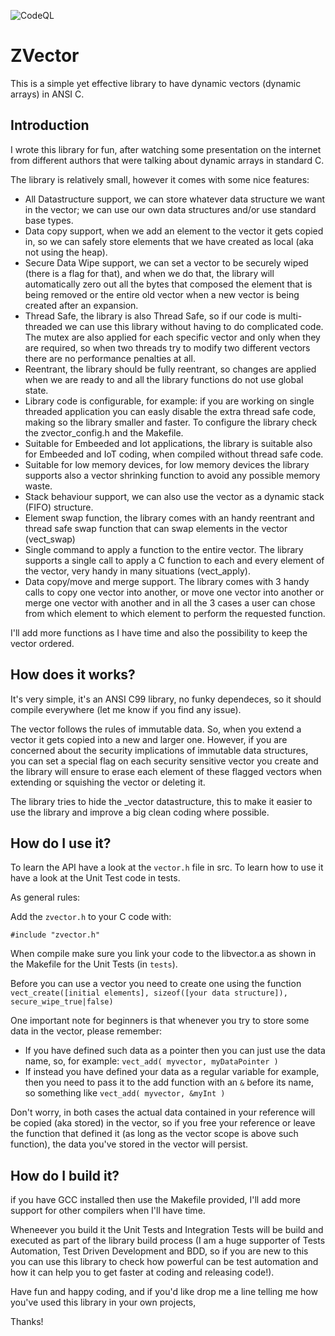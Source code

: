 ![CodeQL](https://github.com/pzaino/vector/actions/workflows/codeql-analysis.yml/badge.svg)

# ZVector
This is a simple yet effective library to have dynamic vectors (dynamic arrays) in ANSI C.

## Introduction
I wrote this library for fun, after watching some presentation on the internet from different authors that were talking about dynamic arrays in standard C.

The library is relatively small, however it comes with some nice features:

- All Datastructure support, we can store whatever data structure we want in the vector; we can use our own data structures and/or use standard base types.
- Data copy support, when we add an element to the vector it gets copied in, so we can safely store elements that we have created as local (aka not using the heap).
- Secure Data Wipe support, we can set a vector to be securely wiped (there is a flag for that), and when we do that, the library will automatically zero out all the bytes that composed the element that is being removed or the entire old vector when a new vector is being created after an expansion.
- Thread Safe, the library is also Thread Safe, so if our code is multi-threaded we can use this library without having to do complicated code. The mutex are also applied for each specific vector and only when they are required, so when two threads try to modify two different vectors there are no performance penalties at all.
- Reentrant, the library should be fully reentrant, so changes are applied when we are ready to and all the library functions do not use global state.
- Library code is configurable, for example: if you are working on single threaded application you can easly disable the extra thread safe code, making so the library smaller and faster. To configure the library check the zvector_config.h and the Makefile.
- Suitable for Embeeded and Iot applications, the library is suitable also for Embeeded and IoT coding, when compiled without thread safe code.
- Suitable for low memory devices, for low memory devices the library supports also a vector shrinking function to avoid any possible memory waste.
- Stack behaviour support, we can also use the vector as a dynamic stack (FIFO) structure.
- Element swap function, the library comes with an handy reentrant and thread safe swap function that can swap elements in the vector (vect_swap)
- Single command to apply a function to the entire vector. The library supports a single call to apply a C function to each and every element of the vector, very handy in many situations (vect_apply).
- Data copy/move and merge support. The library comes with 3 handy calls to copy one vector into another, or move one vector into another or merge one vector with another and in all the 3 cases a user can chose from which element to which element to perform the requested function.

I'll add more functions as I have time and also the possibility to keep the vector ordered.

## How does it works?
It's very simple, it's an ANSI C99 library, no funky dependeces, so it should compile everywhere (let me know if you find any issue).

The vector follows the rules of immutable data. So, when you extend a vector it gets copied into a new and larger one. However, if you are concerned about the security implications of immutable data structures, you can set a special flag on each security sensitive vector you create and the library will ensure to erase each element of these flagged vectors when extending or squishing the vector or deleting it.

The library tries to hide the _vector datastructure, this to make it easier to use the library and improve a big clean coding where possible.

## How do I use it?
To learn the API have a look at the `vector.h` file in src. To learn how to use it have a look at the Unit Test code in tests.

As general rules:

Add the `zvector.h` to your C code with:

```
#include "zvector.h"
```

When compile make sure you link your code to the libvector.a as shown in the Makefile for the Unit Tests (in `tests`).

Before you can use a vector you need to create one using the function `vect_create([initial elements], sizeof([your data structure]), secure_wipe_true|false)`

One important note for beginners is that whenever you try to store some data in the vector, please remember:

* If you have defined such data as a pointer then you can just use the data name, so, for example: `vect_add( myvector, myDataPointer )`
* If instead you have defined your data as a regular variable for example, then you need to pass it to the add function with an `&` before its name, so something like `vect_add( myvector, &myInt )`

Don't worry, in both cases the actual data contained in your reference will be copied (aka stored) in the vector, so if you free your reference or leave the function that defined it (as long as the vector scope is above such function), the data you've stored in the vector will persist.

## How do I build it?
if you have GCC installed then use the Makefile provided, I'll add more support for other compilers when I'll have time.

Wheneever you build it the Unit Tests and Integration Tests will be build and executed as part of the library build process (I am a huge supporter of Tests Automation, Test Driven Development and BDD, so if you are new to this you can use this library to check how powerful can be test automation and how it can help you to get faster at coding and releasing code!).

Have fun and happy coding, and if you'd like drop me a line telling me how you've used this library in your own projects,

Thanks!
